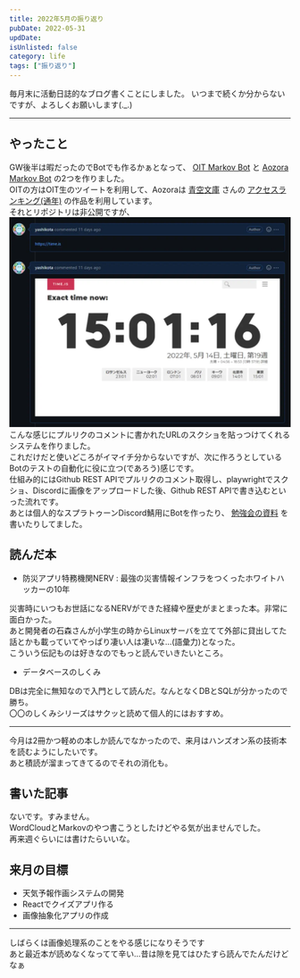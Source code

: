 ```yaml
---
title: 2022年5月の振り返り
pubDate: 2022-05-31
updDate: 
isUnlisted: false
category: life
tags: ["振り返り"]
---
```


毎月末に活動日誌的なブログ書くことにしました。
いつまで続くか分からないですが、よろしくお願いします(._.)

---

## やったこと

GW後半は暇だったのでBotでも作るかぁとなって、
[OIT Markov Bot](https://github.com/yashikota/oit-markov)
と
[Aozora Markov Bot](https://github.com/yashikota/aozora-markov)
の2つを作りました。  
OITの方はOIT生のツイートを利用して、Aozoraは
[青空文庫](https://www.aozora.gr.jp/)
さんの
[アクセスランキング(通年)](https://www.aozora.gr.jp/access_ranking/index.html)
の作品を利用しています。  
それとリポジトリは非公開ですが、
![pullreq-ss](https://raw.githubusercontent.com/yashikota/blog/master/data/img/pullreq-ss.webp)
こんな感じにプルリクのコメントに書かれたURLのスクショを貼っつけてくれるシステムを作りました。  
これだけだと使いどころがイマイチ分からないですが、次に作ろうとしているBotのテストの自動化に役に立つ(であろう)感じです。  
仕組み的にはGithub REST APIでプルリクのコメント取得し、playwrightでスクショ、Discordに画像をアップロードした後、Github REST APIで書き込むといった流れです。  
あとは個人的なスプラトゥーンDiscord鯖用にBotを作ったり、
[勉強会の資料](https://meetup.yashikota.com/)
を書いたりしてました。

## 読んだ本

- 防災アプリ特務機関NERV : 最強の災害情報インフラをつくったホワイトハッカーの10年

災害時にいつもお世話になるNERVができた経緯や歴史がまとまった本。非常に面白かった。  
あと開発者の石森さんが小学生の時からLinuxサーバを立てて外部に貸出してた話とかも載っていてやっぱり凄い人は凄いな…(語彙力)となった。  
こういう伝記ものは好きなのでもっと読んでいきたいところ。

- データベースのしくみ

DBは完全に無知なので入門として読んだ。なんとなくDBとSQLが分かったので勝ち。  
〇〇のしくみシリーズはサクッと読めて個人的にはおすすめ。

---

今月は2冊かつ軽めの本しか読んでなかったので、来月はハンズオン系の技術本を読むようにしたいです。  
あと積読が溜まってきてるのでそれの消化も。

## 書いた記事

ないです。すみません。  
WordCloudとMarkovのやつ書こうとしたけどやる気が出ませんでした。  
再来週ぐらいには書けたらいいな。  

## 来月の目標

- 天気予報作画システムの開発
- Reactでクイズアプリ作る
- 画像抽象化アプリの作成

---

しばらくは画像処理系のことをやる感じになりそうです  
あと最近本が読めなくなってて辛い…昔は隙を見てはひたすら読んでたんだけどなぁ  
